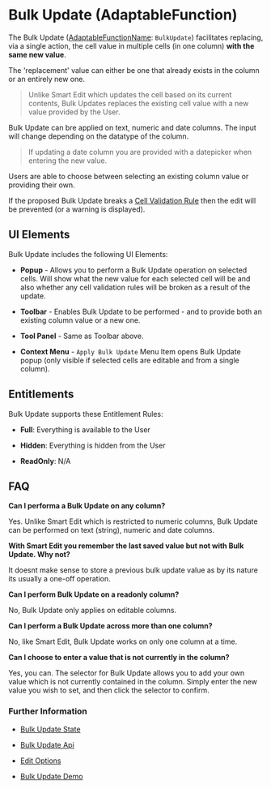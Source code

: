 # Bulk Update (AdaptableFunction)

The Bulk Update ([AdaptableFunctionName](https://api.adaptabletools.com/modules/_src_predefinedconfig_common_types_.html#adaptablefunctionname): `BulkUpdate`) facilitates replacing, via a single action, the cell value in multiple cells (in one column) **with the same new value**.

The 'replacement' value can either be one that already exists in the column or an entirely new one.

> Unlike Smart Edit which updates the cell based on its current contents, Bulk Updates replaces the existing cell value with a new value provided by the User.

Bulk Update can bre applied on text, numeric and date columns. The input will change depending on the datatype of the column.

> If updating a date column you are provided with a datepicker when entering the new value.

Users are able to choose between selecting an existing column value or providing their own.

If the proposed Bulk Update breaks a [Cell Validation Rule](./cell-validation-function.md) then the edit will be prevented (or a warning is displayed).

## UI Elements

Bulk Update includes the following UI Elements:

- **Popup** - Allows you to perform a Bulk Update operation on selected cells.  Will show what the new value for each selected cell will be and also whether any cell validation rules will be broken as a result of the update.

- **Toolbar** - Enables Bulk Update to be performed - and to provide both an existing column value or a new one.

- **Tool Panel** - Same as Toolbar above.

- **Context Menu** - `Apply Bulk Update` Menu Item opens Bulk Update popup (only visible if selected cells are editable and from a single column).

## Entitlements

Bulk Update supports these Entitlement Rules:

- **Full**: Everything is available to the User

- **Hidden**: Everything is hidden from the User

- **ReadOnly**: N/A

## FAQ

**Can I performa a Bulk Update on any column?**

Yes. Unlike Smart Edit which is restricted to numeric columns, Bulk Update can be performed on text (string), numeric and date columns.

**With Smart Edit you remember the last saved value but not with Bulk Update. Why not?**

It doesnt make sense to store a previous bulk update value as by its nature its usually a one-off operation.

**Can I perform Bulk Update on a readonly column?**

No, Bulk Update only applies on editable columns.

**Can I perform a Bulk Update across more than one column?**

No, like Smart Edit, Bulk Update works on only one column at a time.

**Can I choose to enter a value that is not currently in the column?**

Yes, you can. The selector for Bulk Update allows you to add your own value which is not currently contained in the column. Simply enter the new value you wish to set, and then click the selector to confirm.

### Further Information

- [Bulk Update State](https://api.adaptabletools.com/interfaces/_src_predefinedconfig_bulkupdatestate_.bulkupdatestate.html)

- [Bulk Update Api](https://api.adaptabletools.com/interfaces/_src_api_bulkupdateapi_.bulkupdateapi.html)

- [Edit Options](https://api.adaptabletools.com/interfaces/_src_adaptableoptions_editoptions_.editoptions.html)

- [Bulk Update Demo](https://demo.adaptabletools.com/edit/aggridbulkupdatedemo)